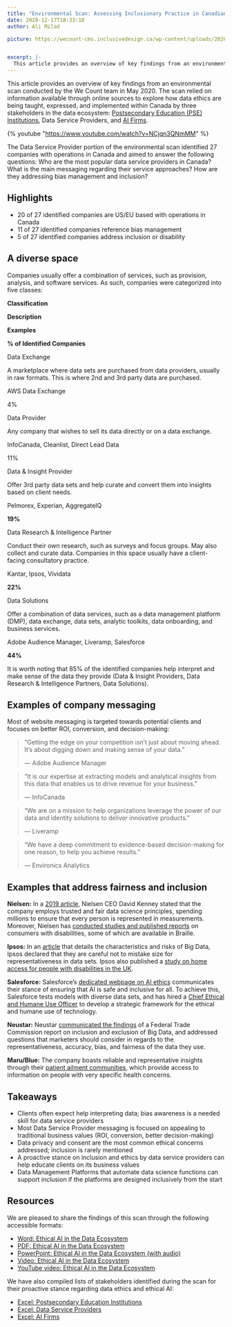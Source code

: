 ```yaml
---
title: "Environmental Scan: Assessing Inclusionary Practice in Canadian Data Services"
date: 2020-12-17T18:33:18
author: Ali Milad

picture: https://wecount-cms.inclusivedesign.ca/wp-content/uploads/2020/06/dynamicwang-bLIkWFelVKM-unsplash-scaled.jpg


excerpt: |-
  This article provides an overview of key findings from an environmental scan conducted by the We Count team in May 2020. The scan relied on information available through…
---
```

This article provides an overview of key findings from an environmental scan conducted by the We Count team in May 2020. The scan relied on information available through online sources to explore how data ethics are being taught, expressed, and implemented within Canada by three stakeholders in the data ecosystem: [Postsecondary Education (PSE) Institutions](https://wecount.inclusivedesign.ca/views/environmental-scan-canadian-postsecondary-education-and-ai-ethics/), Data Service Providers, and [AI Firms](https://wecount.inclusivedesign.ca/views/environmental-scan-addressing-inclusionary-practice-in-canadian-ai-firms/).

{% youtube "https://www.youtube.com/watch?v=NCjqn3QNmMM" %}

The Data Service Provider portion of the environmental scan identified 27 companies with operations in Canada and aimed to answer the following questions: Who are the most popular data service providers in Canada? What is the main messaging regarding their service approaches? How are they addressing bias management and inclusion?

## **Highlights**

*   20 of 27 identified companies are US/EU based with operations in Canada
*   11 of 27 identified companies reference bias management
*   5 of 27 identified companies address inclusion or disability

## **A diverse space**

Companies usually offer a combination of services, such as provision, analysis, and software services. As such, companies were categorized into five classes:

**Classification**

**Description**

**Examples**

**% of Identified Companies**

Data Exchange

A marketplace where data sets are purchased from data providers, usually in raw formats. This is where 2nd and 3rd party data are purchased.  

AWS Data Exchange  

4%

Data Provider

Any company that wishes to sell its data directly or on a data exchange.  

InfoCanada, Cleanlist, Direct Lead Data  

11%

Data & Insight Provider

Offer 3rd party data sets and help curate and convert them into insights based on client needs.  

Pelmorex, Experian, AggregateIQ  

**19%**

Data Research & Intelligence Partner

Conduct their own research, such as surveys and focus groups. May also collect and curate data. Companies in this space usually have a client-facing consultatory practice.  

Kantar, Ipsos, Vividata  

**22%**

Data Solutions

Offer a combination of data services, such as a data management platform (DMP), data exchange, data sets, analytic toolkits, data onboarding, and business services.  

Adobe Audience Manager, Liveramp, Salesforce  

**44%**

It is worth noting that 85% of the identified companies help interpret and make sense of the data they provide (Data & Insight Providers, Data Research & Intelligence Partners, Data Solutions).

## **Examples of company messaging**

Most of website messaging is targeted towards potential clients and focuses on better ROI, conversion, and decision-making:

> “Getting the edge on your competition isn’t just about moving ahead. It’s about digging down and making sense of your data.”
> 
> — Adobe Audience Manager

> “It is our expertise at extracting models and analytical insights from this data that enables us to drive revenue for your business.”
> 
> — InfoCanada

> “We are on a mission to help organizations leverage the power of our data and identity solutions to deliver innovative products.”
> 
> — Liveramp

> “We have a deep commitment to evidence-based decision-making for one reason, to help you achieve results.”
> 
> — Environics Analytics

## **Examples that address fairness and inclusion**

**Nielsen:** In a [2019 article](https://www.nielsen.com/us/en/news-center/2019/nielsen-remains-committed-data-science-principles-ahead-census-2020/), Nielsen CEO David Kenney stated that the company employs trusted and fair data science principles, spending millions to ensure that every person is represented in measurements. Moreover, Nielsen has [conducted studies and published reports](https://www.nielsen.com/ca/en/news-center/2017/measuring-impact-consumers-disabilities/) on consumers with disabilities, some of which are available in Braille.

**Ipsos:** In an [article](https://www.ipsos.com/en/ipsos-encyclopedia-big-data) that details the characteristics and risks of Big Data, Ipsos declared that they are careful not to mistake size for representativeness in data sets. Ipsos also published a [study on home access for people with disabilities in the UK](https://www.ipsos.com/sites/default/files/2016-09/Accessible-housing-survey-2016.pdf).

**Salesforce:** Salesforce’s [dedicated webpage on AI ethics](https://einstein.ai/ethics) communicates their stance of ensuring that AI is safe and inclusive for all. To achieve this, Salesforce tests models with diverse data sets, and has hired a [Chief Ethical and Humane Use Officer](https://www.salesforce.com/company/news-press/stories/2018/12/121018-i/) to develop a strategic framework for the ethical and humane use of technology.

**Neustar:** Neustar [communicated the findings](https://www.home.neustar/blog/big-data-insightful-or-exclusionary) of a Federal Trade Commission report on inclusion and exclusion of Big Data, and addressed questions that marketers should consider in regards to the representativeness, accuracy, bias, and fairness of the data they use.

**Maru/Blue:** The company boasts reliable and representative insights through their [patient ailment communities](https://www.marublue.com/ailments-community), which provide access to information on people with very specific health concerns.

## **Takeaways**

*   Clients often expect help interpreting data; bias awareness is a needed skill for data service providers
*   Most Data Service Provider messaging is focused on appealing to traditional business values (ROI, conversion, better decision-making)
*   Data privacy and consent are the most common ethical concerns addressed; inclusion is rarely mentioned
*   A proactive stance on inclusion and ethics by data service providers can help educate clients on its business values
*   Data Management Platforms that automate data science functions can support inclusion if the platforms are designed inclusively from the start

## Resources

We are pleased to share the findings of this scan through the following accessible formats: 

*   [Word: Ethical AI in the Data Ecosystem](https://wecount-cms.inclusivedesign.ca/wp-content/uploads/2020/12/Ethical-AI-in-the-Data-Ecosystem.docx)
*   [PDF: Ethical AI in the Data Ecosystem](https://wecount-cms.inclusivedesign.ca/wp-content/uploads/2020/12/Ethical-AI-in-the-Data-Ecosystem.pdf)
*   [PowerPoint: Ethical AI in the Data Ecosystem (with audio)](https://wecount-cms.inclusivedesign.ca/wp-content/uploads/2020/12/Ethical-AI-in-the-Data-Ecosystem-Environmental-Scan.pptx)
*   [Video: Ethical AI in the Data Ecosystem](https://wecount-cms.inclusivedesign.ca/wp-content/uploads/2020/12/Ethical-AI-in-the-Data-Ecosystem-Environmental-Scan_Final.mp4)
*   [YouTube video: Ethical AI in the Data Ecosystem](https://youtu.be/NCjqn3QNmMM) 

We have also compiled lists of stakeholders identified during the scan for their proactive stance regarding data ethics and ethical AI:

*   [Excel: Postsecondary Education Institutions](https://wecount-cms.inclusivedesign.ca/wp-content/uploads/2020/12/Data-Science-Education.xlsx) 
*   [Excel: Data Service Providers](https://wecount-cms.inclusivedesign.ca/wp-content/uploads/2020/12/Data-Service-Providers.xlsx) 
*   [Excel: AI Firms](https://wecount-cms.inclusivedesign.ca/wp-content/uploads/2020/12/AI-Firms.xlsx)
